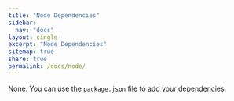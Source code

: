 ```yaml
---
title: "Node Dependencies"
sidebar:
  nav: "docs"
layout: single
excerpt: "Node Dependencies"
sitemap: true
share: true
permalink: /docs/node/
---
```


None. You can use the `package.json` file to add your dependencies.